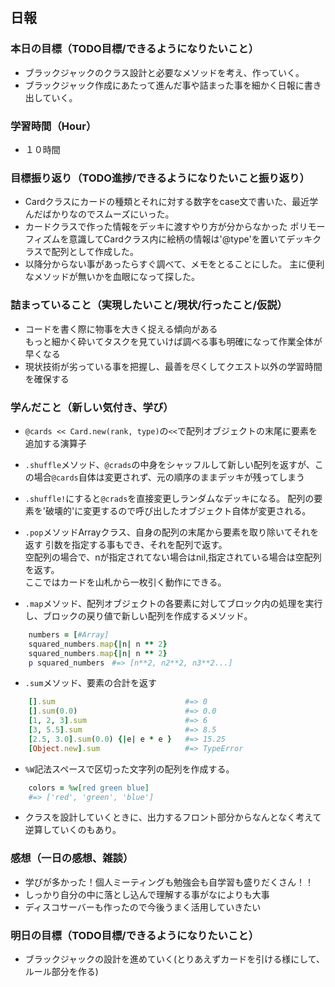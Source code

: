 ## 日報

### 本日の目標（TODO目標/できるようになりたいこと）
- ブラックジャックのクラス設計と必要なメソッドを考え、作っていく。
- ブラックジャック作成にあたって進んだ事や詰まった事を細かく日報に書き出していく。
### 学習時間（Hour）
- １０時間
### 目標振り返り（TODO進捗/できるようになりたいこと振り返り）
- Cardクラスにカードの種類とそれに対する数字をcase文で書いた、最近学んだばかりなのでスムーズにいった。
- カードクラスで作った情報をデッキに渡すやり方が分からなかった
ポリモーフィズムを意識してCardクラス内に絵柄の情報は'@type'を置いてデッキクラスで配列として作成した。
- 以降分からない事があったらすぐ調べて、メモをとることにした。
主に便利なメソッドが無いかを血眼になって探した。
### 詰まっていること（実現したいこと/現状/行ったこと/仮説）
- コードを書く際に物事を大きく捉える傾向がある    
もっと細かく砕いてタスクを見ていけば調べる事も明確になって作業全体が早くなる
- 現状技術が劣っている事を把握し、最善を尽くしてクエスト以外の学習時間を確保する
### 学んだこと（新しい気付き、学び）
- `@cards << Card.new(rank, type)`の`<<`で配列オブジェクトの末尾に要素を追加する演算子
- `.shuffle`メソッド、`@crads`の中身をシャッフルして新しい配列を返すが、この場合`@cards`自体は変更されず、元の順序のままデッキが残ってしまう
- `.shuffle!`にすると`@crads`を直接変更しランダムなデッキになる。
配列の要素を'破壊的'に変更するので呼び出したオブジェクト自体が変更される。

- `.pop`メソッドArrayクラス、自身の配列の末尾から要素を取り除いてそれを返す
引数を指定する事もでき、それを配列で返す。  
空配列の場合で、nが指定されてない場合はnil,指定されている場合は空配列を返す。  
ここではカードを山札から一枚引く動作にできる。

- `.map`メソッド、配列オブジェクトの各要素に対してブロック内の処理を実行し、ブロックの戻り値で新しい配列を作成するメソッド。  
```ruby
    numbers = [#Array]  
    squared_numbers.map{|n| n ** 2}  
    squared_numbers.map{|n| n ** 2}  
    p squared_numbers　#=> [n**2, n2**2, n3**2...]  
```
- `.sum`メソッド、要素の合計を返す  
```ruby
    [].sum                             #=> 0  
    [].sum(0.0)                        #=> 0.0   
    [1, 2, 3].sum                      #=> 6  
    [3, 5.5].sum                       #=> 8.5  
    [2.5, 3.0].sum(0.0) {|e| e * e }   #=> 15.25  
    [Object.new].sum                   #=> TypeError  
```
- `%W`記法スペースで区切った文字列の配列を作成する。  
```ruby
    colors = %w[red green blue]   
    #=> ['red', 'green', 'blue']  
```
- クラスを設計していくときに、出力するフロント部分からなんとなく考えて    
逆算していくのもあり。

### 感想（一日の感想、雑談）
- 学びが多かった！個人ミーティングも勉強会も自学習も盛りだくさん！！
- しっかり自分の中に落とし込んで理解する事がなによりも大事
- ディスコサーバーも作ったので今後うまく活用していきたい
### 明日の目標（TODO目標/できるようになりたいこと）
- ブラックジャックの設計を進めていく(とりあえずカードを引ける様にして、ルール部分を作る)